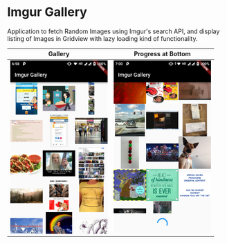 # Imgur Gallery

Application to fetch Random Images using Imgur's search API, and display listing of Images in Gridview with lazy loading kind of functionality.


| Gallery | Progress at Bottom |
| -------------------------------- | --------------------------------- |
| <img src="https://github.com/UttamPanchasara/ImgurGallery/blob/master/ss/1.png" height="400" alt="Screenshot"/> | <img src="https://github.com/UttamPanchasara/ImgurGallery/blob/master/ss/2.png" height="400" alt="Screenshot"/>  |
